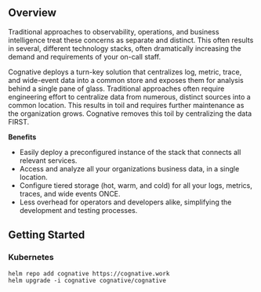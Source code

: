 ## Overview

Traditional approaches to observability, operations, and business intelligence treat these concerns as separate and
distinct. This often results in several, different technology stacks, often dramatically increasing the demand and
requirements of your on-call staff.

Cognative deploys a turn-key solution that centralizes log, metric, trace, and wide-event data into a common store and
exposes them for analysis behind a single pane of glass. Traditional approaches often require engineering effort to
centralize data from numerous, distinct sources into a common location. This results in toil and requires further
maintenance as the organization grows. Cognative removes this toil by centralizing the data FIRST.

**Benefits**

- Easily deploy a preconfigured instance of the stack that connects all relevant services.
- Access and analyze all your organizations business data, in a single location.
- Configure tiered storage (hot, warm, and cold) for all your logs, metrics, traces, and wide events ONCE.
- Less overhead for operators and developers alike, simplifying the development and testing processes.

## Getting Started

### Kubernetes

```shell
helm repo add cognative https://cognative.work
helm upgrade -i cognative cognative/cognative
```
